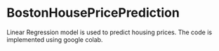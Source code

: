 # BostonHousePricePrediction
Linear Regression model is used to predict housing prices. The code is implemented using google colab.
